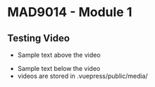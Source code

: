 # MAD9014 - Module 1

## Testing Video

- Sample text above the video

<VideoPlayer 
  title="Stop trying to make fetch happen"
  mp4-url=""
  webm-url="/media/fetch.79da5d42b666.webm"
/>

- Sample text below the video
- videos are stored in .vuepress/public/media/
